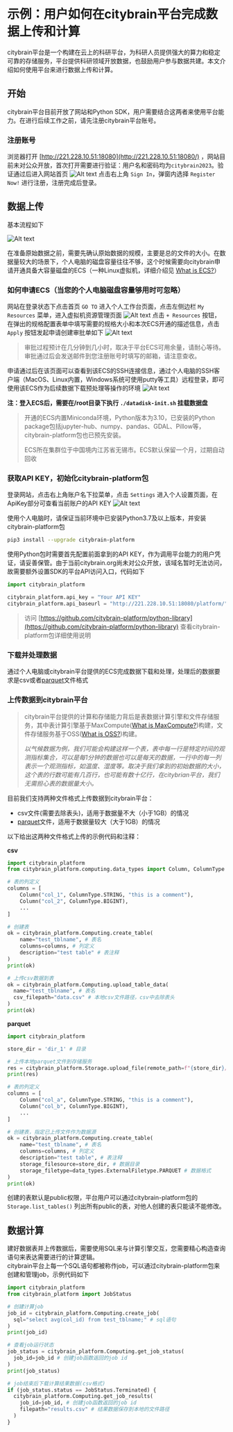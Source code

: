 # 示例：用户如何在citybrain平台完成数据上传和计算

citybrain平台是一个构建在云上的科研平台，为科研人员提供强大的算力和稳定可靠的存储服务，平台提供科研领域开放数据，也鼓励用户参与数据共建。本文介绍如何使用平台来进行数据上传和计算。

## 开始

citybrain平台目前开放了网站和Python SDK，用户需要结合这两者来使用平台能力。在进行后续工作之前，请先注册citybrain平台账号。

### 注册账号

浏览器打开 [http://221.228.10.51:18080](http://221.228.10.51:18080/) ，网站目前未对公众开放，首次打开需要进行验证：用户名和密码均为`citybrain2023`。验证通过后进入网站首页
![Alt text](image.png)
点击右上角 `Sign In`，弹窗内选择 `Register Now!` 进行注册，注册完成后登录。


## 数据上传

基本流程如下

![Alt text](image-8.png)

在准备原始数据之前，需要先确认原始数据的规模，主要是总的文件的大小。在数据量较大的场景下，个人电脑的磁盘容量往往不够，这个时候需要向citybrain申请开通具备大容量磁盘的ECS（一种Linux虚拟机，详细介绍见 [What is ECS?](https://www.alibabacloud.com/help/en/ecs/product-overview/what-is-ecs)）

### 如何申请ECS（当您的个人电脑磁盘容量够用时可忽略）

网站在登录状态下点击首页 `GO TO` 进入个人工作台页面，点击左侧边栏 `My Resources` 菜单，进入虚拟机资源管理页面
![Alt text](image-1.png)
点击 `+ Resources` 按钮，在弹出的规格配置表单中填写需要的规格大小和本次ECS开通的描述信息，点击 `Apply` 按钮发起申请创建审批单如下
![Alt text](image-5.png)

> 审批过程预计在几分钟到几小时，取决于平台ECS可用余量，请耐心等待。审批通过后会发送邮件到您注册账号时填写的邮箱，请注意查收。

申请通过后在该页面可以查看到该ECS的SSH连接信息，通过个人电脑的SSH客户端（MacOS、Linux内置，Windows系统可使用putty等工具）远程登录，即可使用该ECS作为后续数据下载预处理等操作的环境
![Alt text](image-6.png)

**注：登入ECS后，需要在/root目录下执行 `./datadisk-init.sh` 挂载数据盘**
> 开通的ECS内置Miniconda环境，Python版本为3.10，已安装的Python package包括jupyter-hub、numpy、pandas、GDAL、Pillow等，citybrain-platform包也已预先安装。
>
> ECS所在集群位于中国境内江苏省无锡市。ECS默认保留一个月，过期自动回收

### 获取API KEY，初始化citybrain-platform包

登录网站，点击右上角账户名下拉菜单，点击 `Settings` 进入个人设置页面，在ApiKey部分可查看当前账户的API KEY
![Alt text](image-3.png)

使用个人电脑时，请保证当前环境中已安装Python3.7及以上版本，并安装citybrain-platform包
```sh
pip3 install --upgrade citybrain-platform
```
使用Python包时需要首先配置前面拿到的API KEY，作为调用平台能力的用户凭证，请妥善保管。由于当前citybrain.org尚未对公众开放，该域名暂时无法访问，故需要额外设置SDK的平台API访问入口，代码如下
```python
import citybrain_platform

citybrain_platform.api_key = "Your API KEY"
citybrain_platform.api_baseurl = "http://221.228.10.51:18080/platform/"
```

> 访问 [https://github.com/citybrain-platform/python-library](https://github.com/citybrain-platform/python-library) 查看citybrain-platform包详细使用说明

### 下载并处理数据

通过个人电脑或citybrain平台提供的ECS完成数据下载和处理，处理后的数据要求是csv或者[parquet](https://github.com/apache/parquet-format)文件格式

### 上传数据到citybrain平台

> citybrain平台提供的计算和存储能力背后是表数据计算引擎和文件存储服务，其中表计算引擎基于MaxCompute([What is MaxCompute?](https://www.alibabacloud.com/help/en/maxcompute/product-overview/what-is-maxcompute))构建，文件存储服务基于OSS([What is OSS?](https://www.alibabacloud.com/help/zh/oss/product-overview/what-is-oss))构建。  
>
> *以气候数据为例，我们可能会构建这样一个表，表中每一行是特定时间的观测指标集合，可以是每1分钟的数据也可以是每天的数据，一行中的每一列表示一个观测指标，如温度、湿度等。取决于我们拿到的初始数据的大小，这个表的行数可能有几百行，也可能有数十亿行，在citybrian平台，我们无需担心表的数据量大小。*

目前我们支持两种文件格式上传数据到citybrain平台：
* csv文件(需要去除表头)，适用于数据量不大（小于1GB）的情况
* [parquet](https://github.com/apache/parquet-format)文件，适用于数据量较大（大于1GB）的情况


以下给出这两种文件格式上传的示例代码和注释：

**csv**

```python
import citybrain_platform
from citybrain_platform.computing.data_types import Column, ColumnType

# 表的列定义
columns = [
    Column("col_1", ColumnType.STRING, "this is a comment"),
    Column("col_2", ColumnType.BIGINT),
    ...
]

# 创建表
ok = citybrain_platform.Computing.create_table(
    name="test_tblname", # 表名
    columns=columns, # 列定义
    description="test table" # 表注释
)
print(ok)

# 上传csv数据到表
ok = citybrain_platform.Computing.upload_table_data(
  name="test_tblname", # 表名
  csv_filepath="data.csv" # 本地csv文件路径，csv中去除表头
)
print(ok)
```

**parquet**

```python
import citybrain_platform

store_dir = 'dir_1' # 目录

# 上传本地parquet文件到存储服务
res = citybrain_platform.Storage.upload_file(remote_path=f"{store_dir}/data.zip", local_file="data.zip")
print(res)

# 表的列定义
columns = [
    Column("col_a", ColumnType.STRING, "this is a comment"),
    Column("col_b", ColumnType.BIGINT),
    ...
]

# 创建表，指定已上传文件作为数据源
ok = citybrain_platform.Computing.create_table(
    name="test_tblname", # 表名
    columns=columns, # 列定义
    description="test table", # 表注释
    storage_filesource=store_dir, # 数据目录
    storage_filetype=data_types.ExternalFiletype.PARQUET # 数据格式
)
print(ok)
```

创建的表默认是public权限，平台用户可以通过citybrain-platform包的 `Storage.list_tables()` 列出所有public的表，对他人创建的表只能读不能修改。

## 数据计算

建好数据表并上传数据后，需要使用SQL来与计算引擎交互，您需要精心构造查询语句来表达需要进行的计算逻辑。  
citybrain平台上每一个SQL语句都被称作job，可以通过citybrain-platform包来创建和管理job，示例代码如下

```python
import citybrain_platform
from citybrain_platform import JobStatus

# 创建计算job
job_id = citybrain_platform.Computing.create_job(
  sql="select avg(col_id) from test_tblname;" # sql语句
)
print(job_id)

# 查看job运行状态
job_status = citybrain_platform.Computing.get_job_status(
  job_id=job_id # 创建job函数返回的job id
)
print(job_status)

# job结束后下载计算结果数据(csv格式)
if (job_status.status == JobStatus.Terminated) {
  citybrain_platform.Computing.get_job_results(
    job_id=job_id, # 创建job函数返回的job id
    filepath="results.csv" # 结果数据保存到本地的文件路径
  )
}
```
